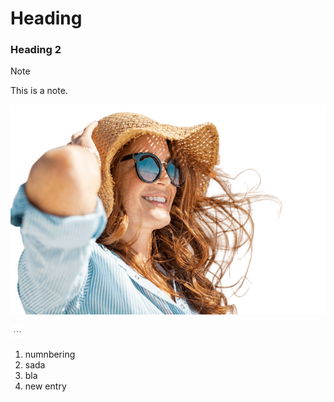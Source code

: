 # Heading

### Heading 2

> [!Note]
> This is a note.

![zena sa sesirom](../images/start_remove-c851bdf8d3127a24e2d137a55b1b427378cd17385b01aec6e59d5d4b5f39d2ec.png)

![icon](../../../images/Icons/elipsis_icon.PNG)

1. numnbering
2. sada
3. bla
4. new entry